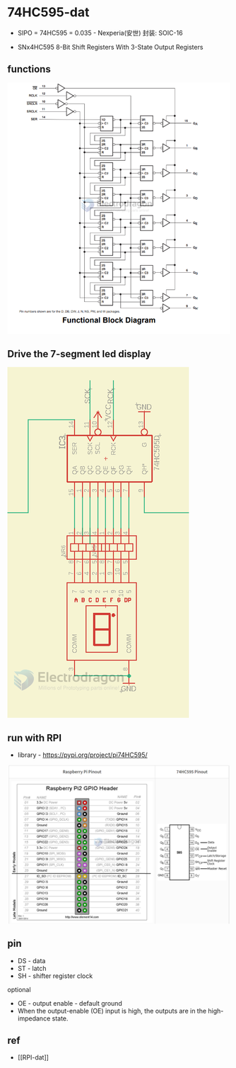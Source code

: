
# 74HC595-dat

- SIPO = 74HC595 = 0.035 - Nexperia(安世) 封装: SOIC-16

- SNx4HC595 8-Bit Shift Registers With 3-State Output Registers

## functions 

![](2024-09-30-18-08-46.png)

## Drive the 7-segment led display 

![](2024-02-28-14-42-59.png)


## run with RPI 

- library - https://pypi.org/project/pi74HC595/

![](2024-09-30-18-10-06.png)

## pin 

- DS - data 
- ST - latch
- SH - shifter register clock 

optional
- OE - output enable - default ground 
- When the output-enable (OE) input is high, the outputs are in the high-impedance state.


## ref 

- [[RPI-dat]]

